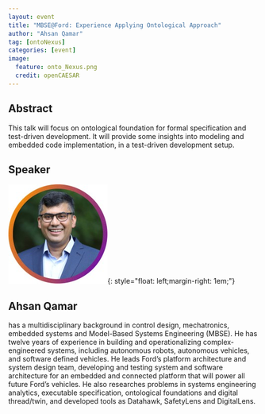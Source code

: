 ```yaml
---
layout: event
title: "MBSE@Ford: Experience Applying Ontological Approach"
author: "Ahsan Qamar"
tag: [ontoNexus]
categories: [event]
image:
  feature: onto_Nexus.png
  credit: openCAESAR
---
```


## Abstract

This talk will focus on ontological foundation for formal specification and test-driven development.  It will provide some insights into modeling and embedded code implementation, in a test-driven development setup.

## Speaker

![Ahsan Qamar](img/Qamar.jpeg){: style="float: left;margin-right: 1em;"}

<h2>Ahsan Qamar</h2> has a multidisciplinary background in control design, mechatronics, embedded systems and Model-Based Systems Engineering (MBSE). He has twelve years of experience in building and operationalizing complex-engineered systems, including autonomous robots, autonomous vehicles, and software defined vehicles. He leads Ford’s platform architecture and system design team, developing and testing system and software architecture for an embedded and connected platform that will power all future Ford’s vehicles. He also researches problems in systems engineering analytics, executable specification, ontological foundations and digital thread/twin, and developed tools as Datahawk, SafetyLens and DigitalLens.
